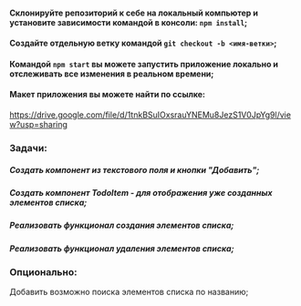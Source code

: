 #### Склонируйте репозиторий к себе на локальный компьютер и установите зависимости командой в консоли: `npm install`;
#### Создайте отдельную ветку командой `git checkout -b <имя-ветки>`;
#### Командой `npm start` вы можете запустить приложение локально и отслеживать все изменения в реальном времени;

#### Макет приложения вы можете найти по ссылке:
https://drive.google.com/file/d/1tnkBSuIOxsrauYNEMu8JezS1V0JpYg9l/view?usp=sharing


### Задачи:

##### Создать компонент из текстового поля и кнопки "Добавить";
##### Создать компонент TodoItem - для отображения уже созданных элементов списка;
##### Реализовать функционал создания элементов списка;
##### Реализовать функционал удаления элементов списка;

### Опционально:
Добавить возможно поиска элементов списка по названию;
